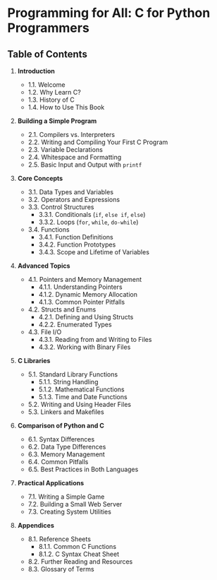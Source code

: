 # Programming for All: C for Python Programmers

## Table of Contents

1. **Introduction**
   - 1.1. Welcome
   - 1.2. Why Learn C?
   - 1.3. History of C
   - 1.4. How to Use This Book

2. **Building a Simple Program**
   - 2.1. Compilers vs. Interpreters
   - 2.2. Writing and Compiling Your First C Program
   - 2.3. Variable Declarations
   - 2.4. Whitespace and Formatting
   - 2.5. Basic Input and Output with `printf`

3. **Core Concepts**
   - 3.1. Data Types and Variables
   - 3.2. Operators and Expressions
   - 3.3. Control Structures
     - 3.3.1. Conditionals (`if`, `else if`, `else`)
     - 3.3.2. Loops (`for`, `while`, `do-while`)
   - 3.4. Functions
     - 3.4.1. Function Definitions
     - 3.4.2. Function Prototypes
     - 3.4.3. Scope and Lifetime of Variables

4. **Advanced Topics**
   - 4.1. Pointers and Memory Management
     - 4.1.1. Understanding Pointers
     - 4.1.2. Dynamic Memory Allocation
     - 4.1.3. Common Pointer Pitfalls
   - 4.2. Structs and Enums
     - 4.2.1. Defining and Using Structs
     - 4.2.2. Enumerated Types
   - 4.3. File I/O
     - 4.3.1. Reading from and Writing to Files
     - 4.3.2. Working with Binary Files

5. **C Libraries**
   - 5.1. Standard Library Functions
     - 5.1.1. String Handling
     - 5.1.2. Mathematical Functions
     - 5.1.3. Time and Date Functions
   - 5.2. Writing and Using Header Files
   - 5.3. Linkers and Makefiles

6. **Comparison of Python and C**
   - 6.1. Syntax Differences
   - 6.2. Data Type Differences
   - 6.3. Memory Management
   - 6.4. Common Pitfalls
   - 6.5. Best Practices in Both Languages

7. **Practical Applications**
   - 7.1. Writing a Simple Game
   - 7.2. Building a Small Web Server
   - 7.3. Creating System Utilities

8. **Appendices**
   - 8.1. Reference Sheets
     - 8.1.1. Common C Functions
     - 8.1.2. C Syntax Cheat Sheet
   - 8.2. Further Reading and Resources
   - 8.3. Glossary of Terms
